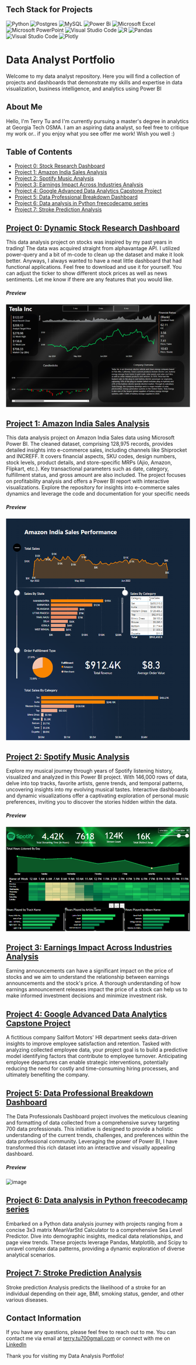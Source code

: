 ## Tech Stack for Projects
![Python](https://img.shields.io/badge/python-3670A0?style=for-the-badge&logo=python&logoColor=ffdd54)
![Postgres](https://img.shields.io/badge/postgres-%23316192.svg?style=for-the-badge&logo=postgresql&logoColor=white)
![MySQL](https://img.shields.io/badge/mysql-%2300f.svg?style=for-the-badge&logo=mysql&logoColor=white)
![Power Bi](https://img.shields.io/badge/power_bi-F2C811?style=for-the-badge&logo=powerbi&logoColor=black)
![Microsoft Excel](https://img.shields.io/badge/Microsoft_Excel-217346?style=for-the-badge&logo=microsoft-excel&logoColor=white)
![Microsoft PowerPoint](https://img.shields.io/badge/Microsoft_PowerPoint-B7472A?style=for-the-badge&logo=microsoft-powerpoint&logoColor=white)
![Visual Studio Code](https://img.shields.io/badge/Visual%20Studio%20Code-0078d7.svg?style=for-the-badge&logo=visual-studio-code&logoColor=white)
![R](https://img.shields.io/badge/r-%23276DC3.svg?style=for-the-badge&logo=r&logoColor=white)
![Pandas](https://img.shields.io/badge/pandas-%23150458.svg?style=for-the-badge&logo=pandas&logoColor=white)
![Visual Studio Code](https://img.shields.io/badge/Visual%20Studio%20Code-0078d7.svg?style=for-the-badge&logo=visual-studio-code&logoColor=white)
![Plotly](https://img.shields.io/badge/Plotly-3F4F75.svg?style=for-the-badge&logo=Plotly&logoColor=white)

# Data Analyst Portfolio
Welcome to my data analyst repository. Here you will find a collection of projects and dashboards that demonstrate my skills and expertise in data visualization, business intelligence, and analytics using Power BI

## About Me
Hello, I'm Terry Tu and I'm currently pursuing a master's degree in analytics at Georgia Tech OSMA. I am an aspiring data analyst, so feel free to critique my work or.. if you enjoy what you see offer me work! Wish you well :)

## Table of Contents
- [Project 0: Stock Research Dashboard](https://github.com/ttu700/Stock-Research-Dashboard)
- [Project 1: Amazon India Sales Analysis](https://github.com/ttu700/Amazon-India-Sales-Analysis)
- [Project 2: Spotify Music Analysis](https://github.com/ttu700/Spotify-Music-Analysis)
- [Project 3: Earnings Impact Across Industries Analysis](https://github.com/ttu700/Earnings-Impact-Across-Industries-Analysis)
- [Project 4: Google Advanced Data Analytics Capstone Project](https://github.com/ttu700/Google-Advanced-Data-Analytics-Capstone-Project)
- [Project 5: Data Professional Breakdown Dashboard](https://github.com/ttu700/Data-Professional-Breakdown-Dashboard/)
- [Project 6: Data analysis in Python freecodecamp series](https://github.com/ttu700/Data-analysis-in-Python-Projects)
- [Project 7: Stroke Prediction Analysis](https://github.com/ttu700/Stroke-prediction-Analysis)

## [Project 0: Dynamic Stock Research Dashboard](https://github.com/ttu700/Stock-Research-Dashboard)
This data analysis project on stocks was inspired by my past years in trading! The data was acquired straight from alphavantage API. I utilized power-query and a bit of m-code to clean up the dataset and make it look better. Anyways, I always wanted to have a neat little dashboard that had functional applications. Feel free to download and use it for yourself. You can adjust the ticker to show different stock prices as well as news sentiments. Let me know if there are any features that you would like. 

##### Preview
![image](https://github.com/ttu700/Stock-Research-Dashboard/blob/main/Stock%20Research%20Dashboard/stockshowcase.gif)

## [Project 1: Amazon India Sales Analysis](https://github.com/ttu700/Amazon-India-Sales-Analysis)
This data analysis project on Amazon India Sales data using Microsoft Power BI. The cleaned dataset, comprising 128,975 records, provides detailed insights into e-commerce sales, including channels like Shiprocket and INCREFF. It covers financial aspects, SKU codes, design numbers, stock levels, product details, and store-specific MRPs (Ajio, Amazon, Flipkart, etc.). Key transactional parameters such as date, category, fulfillment status, and gross amount are also included. The project focuses on profitability analysis and offers a Power BI report with interactive visualizations. Explore the repository for insights into e-commerce sales dynamics and leverage the code and documentation for your specific needs

##### Preview
![gif](https://github.com/ttu700/Amazon-India-Sales-Analysis/blob/main/showcase.gif)

## [Project 2: Spotify Music Analysis](https://github.com/ttu700/Spotify-Music-Analysis)
Explore my musical journey through years of Spotify listening history, visualized and analyzed in this Power BI project. With 146,000 rows of data, delve into top tracks, favorite artists, genre trends, and temporal patterns, uncovering insights into my evolving musical tastes. Interactive dashboards and dynamic visualizations offer a captivating exploration of personal music preferences, inviting you to discover the stories hidden within the data.

##### Preview
![gif](https://github.com/ttu700/Spotify-Music-Analysis/blob/main/spotifyprojectshowcase.gif?raw=true)

## [Project 3: Earnings Impact Across Industries Analysis](https://github.com/ttu700/Earnings-Impact-Across-Industries-Analysis)
Earning announcements can have a significant impact on the price of stocks and we aim to understand the relationship between earnings announcements and the stock's price. A thorough understanding of how earnings announcement releases impact the price of a stock can help us to make informed investment decisions and minimize investment risk.

## [Project 4: Google Advanced Data Analytics Capstone Project](https://github.com/ttu700/Google-Advanced-Data-Analytics-Capstone-Project)
A fictitious company Salifort Motors' HR department seeks data-driven insights to improve employee satisfaction and retention. Tasked with analyzing collected employee data, your project goal is to build a predictive model identifying factors that contribute to employee turnover. Anticipating employee departures can enable strategic interventions, potentially reducing the need for costly and time-consuming hiring processes, and ultimately benefiting the company.

## [Project 5: Data Professional Breakdown Dashboard](https://github.com/ttu700/Data-Professional-Breakdown-Dashboard/)
The Data Professionals Dashboard project involves the meticulous cleaning and formatting of data collected from a comprehensive survey targeting 700 data professionals. This initiative is designed to provide a holistic understanding of the current trends, challenges, and preferences within the data professional community. Leveraging the power of Power BI, I have transformed this rich dataset into an interactive and visually appealing dashboard.
##### Preview
![image](https://raw.githubusercontent.com/ttu700/Data-Professional-Breakdown-Dashboard/main/dashboard_gif.gif)

## [Project 6: Data analysis in Python freecodecamp series](https://github.com/ttu700/Data-analysis-in-Python-Projects)
Embarked on a Python data analysis journey with projects ranging from a concise 3x3 matrix MeanVarStd Calculator to a comprehensive Sea Level Predictor. Dive into demographic insights, medical data relationships, and page view trends. These projects leverage Pandas, Matplotlib, and Scipy to unravel complex data patterns, providing a dynamic exploration of diverse analytical scenarios.

## [Project 7: Stroke Prediction Analysis](https://github.com/ttu700/Stroke-prediction-Analysis)
Stroke prediction Analysis predicts the likelihood of a stroke for an individual depending on their age, BMI, smoking status, gender, and other various diseases.

## Contact Information

If you have any questions, please feel free to reach out to me. You can contact me via email at [terry.tu700gmail.com](mailto:terry.tu700gmail.com) or connect with me on [LinkedIn](https://www.linkedin.com/in/tuterry/)

Thank you for visiting my Data Analysis Portfolio!
